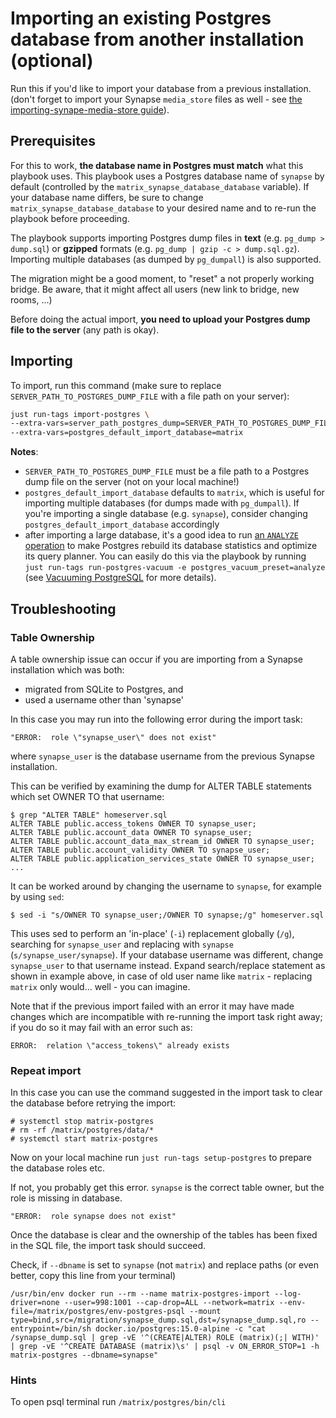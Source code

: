 # Importing an existing Postgres database from another installation (optional)

Run this if you'd like to import your database from a previous installation.
(don't forget to import your Synapse `media_store` files as well - see [the importing-synape-media-store guide](importing-synapse-media-store.md)).


## Prerequisites

For this to work, **the database name in Postgres must match** what this playbook uses. This playbook uses a Postgres database name of `synapse` by default (controlled by the `matrix_synapse_database_database` variable). If your database name differs, be sure to change `matrix_synapse_database_database` to your desired name and to re-run the playbook before proceeding.

The playbook supports importing Postgres dump files in **text** (e.g. `pg_dump > dump.sql`) or **gzipped** formats (e.g. `pg_dump | gzip -c > dump.sql.gz`). Importing multiple databases (as dumped by `pg_dumpall`) is also supported.

The migration might be a good moment, to "reset" a not properly working bridge. Be aware, that it might affect all users (new link to bridge, new rooms, ...)

Before doing the actual import, **you need to upload your Postgres dump file to the server** (any path is okay).


## Importing

To import, run this command (make sure to replace `SERVER_PATH_TO_POSTGRES_DUMP_FILE` with a file path on your server):

```sh
just run-tags import-postgres \
--extra-vars=server_path_postgres_dump=SERVER_PATH_TO_POSTGRES_DUMP_FILE \
--extra-vars=postgres_default_import_database=matrix
```

**Notes**:

- `SERVER_PATH_TO_POSTGRES_DUMP_FILE` must be a file path to a Postgres dump file on the server (not on your local machine!)
- `postgres_default_import_database` defaults to `matrix`, which is useful for importing multiple databases (for dumps made with `pg_dumpall`). If you're importing a single database (e.g. `synapse`), consider changing `postgres_default_import_database` accordingly
- after importing a large database, it's a good idea to run [an `ANALYZE` operation](https://www.postgresql.org/docs/current/sql-analyze.html) to make Postgres rebuild its database statistics and optimize its query planner. You can easily do this via the playbook by running `just run-tags run-postgres-vacuum -e postgres_vacuum_preset=analyze` (see [Vacuuming PostgreSQL](maintenance-postgres.md#vacuuming-postgresql) for more details).

## Troubleshooting

### Table Ownership
A table ownership issue can occur if you are importing from a Synapse installation which was both:

 - migrated from SQLite to Postgres, and
 - used a username other than 'synapse'

In this case you may run into the following error during the import task:

```
"ERROR:  role \"synapse_user\" does not exist"
```

where `synapse_user` is the database username from the previous Synapse installation.

This can be verified by examining the dump for ALTER TABLE statements which set OWNER TO that username:

```Shell
$ grep "ALTER TABLE" homeserver.sql
ALTER TABLE public.access_tokens OWNER TO synapse_user;
ALTER TABLE public.account_data OWNER TO synapse_user;
ALTER TABLE public.account_data_max_stream_id OWNER TO synapse_user;
ALTER TABLE public.account_validity OWNER TO synapse_user;
ALTER TABLE public.application_services_state OWNER TO synapse_user;
...
```

It can be worked around by changing the username to `synapse`, for example by using `sed`:

```Shell
$ sed -i "s/OWNER TO synapse_user;/OWNER TO synapse;/g" homeserver.sql
```

This uses sed to perform an 'in-place' (`-i`) replacement globally (`/g`), searching for `synapse_user` and replacing with `synapse` (`s/synapse_user/synapse`). If your database username was different, change `synapse_user` to that username instead. Expand search/replace statement as shown in example above, in case of old user name like `matrix` - replacing `matrix` only would... well - you can imagine.

Note that if the previous import failed with an error it may have made changes which are incompatible with re-running the import task right away; if you do so it may fail with an error such as:

```
ERROR:  relation \"access_tokens\" already exists
```

### Repeat import

In this case you can use the command suggested in the import task to clear the database before retrying the import:

```Shell
# systemctl stop matrix-postgres
# rm -rf /matrix/postgres/data/*
# systemctl start matrix-postgres
```

Now on your local machine run `just run-tags setup-postgres` to prepare the database roles etc.

If not, you probably get this error. `synapse` is the correct table owner, but the role is missing in database.
```
"ERROR:  role synapse does not exist"
```

Once the database is clear and the ownership of the tables has been fixed in the SQL file, the import task should succeed.

Check, if `--dbname` is set to `synapse` (not `matrix`) and replace paths (or even better, copy this line from your terminal)

```
/usr/bin/env docker run --rm --name matrix-postgres-import --log-driver=none --user=998:1001 --cap-drop=ALL --network=matrix --env-file=/matrix/postgres/env-postgres-psql --mount type=bind,src=/migration/synapse_dump.sql,dst=/synapse_dump.sql,ro --entrypoint=/bin/sh docker.io/postgres:15.0-alpine -c "cat /synapse_dump.sql | grep -vE '^(CREATE|ALTER) ROLE (matrix)(;| WITH)' | grep -vE '^CREATE DATABASE (matrix)\s' | psql -v ON_ERROR_STOP=1 -h matrix-postgres --dbname=synapse"
```

### Hints

To open psql terminal run `/matrix/postgres/bin/cli`
